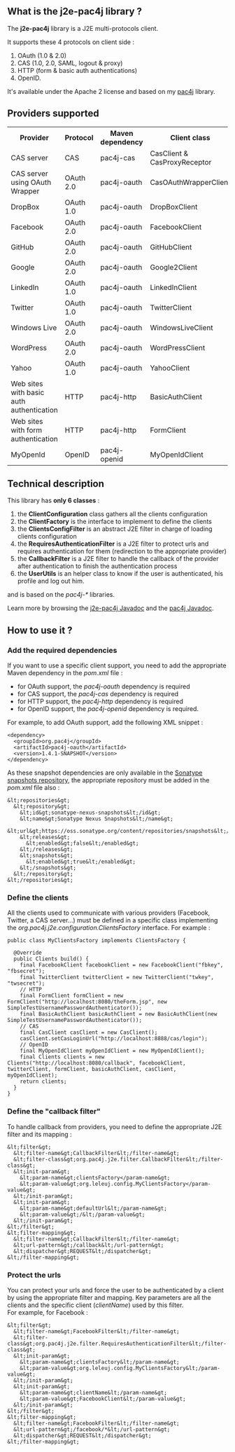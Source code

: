 ## What is the j2e-pac4j library ?

The **j2e-pac4j** library is a J2E multi-protocols client.

It supports these 4 protocols on client side :

1. OAuth (1.0 & 2.0)
2. CAS (1.0, 2.0, SAML, logout & proxy)
3. HTTP (form & basic auth authentications)
4. OpenID.

It's available under the Apache 2 license and based on my [pac4j](https://github.com/leleuj/pac4j) library.


## Providers supported

<table>
<tr><th>Provider</th><th>Protocol</th><th>Maven dependency</th><th>Client class</th><th>Profile class</th></tr>
<tr><td>CAS server</td><td>CAS</td><td>pac4j-cas</td><td>CasClient & CasProxyReceptor</td><td>CasProfile</td></tr>
<tr><td>CAS server using OAuth Wrapper</td><td>OAuth 2.0</td><td>pac4j-oauth</td><td>CasOAuthWrapperClient</td><td>CasOAuthWrapperProfile</td></tr>
<tr><td>DropBox</td><td>OAuth 1.0</td><td>pac4j-oauth</td><td>DropBoxClient</td><td>DropBoxProfile</td></tr>
<tr><td>Facebook</td><td>OAuth 2.0</td><td>pac4j-oauth</td><td>FacebookClient</td><td>FacebookProfile</td></tr>
<tr><td>GitHub</td><td>OAuth 2.0</td><td>pac4j-oauth</td><td>GitHubClient</td><td>GitHubProfile</td></tr>
<tr><td>Google</td><td>OAuth 2.0</td><td>pac4j-oauth</td><td>Google2Client</td><td>Google2Profile</td></tr>
<tr><td>LinkedIn</td><td>OAuth 1.0</td><td>pac4j-oauth</td><td>LinkedInClient</td><td>LinkedInProfile</td></tr>
<tr><td>Twitter</td><td>OAuth 1.0</td><td>pac4j-oauth</td><td>TwitterClient</td><td>TwitterProfile</td></tr>
<tr><td>Windows Live</td><td>OAuth 2.0</td><td>pac4j-oauth</td><td>WindowsLiveClient</td><td>WindowsLiveProfile</td></tr>
<tr><td>WordPress</td><td>OAuth 2.0</td><td>pac4j-oauth</td><td>WordPressClient</td><td>WordPressProfile</td></tr>
<tr><td>Yahoo</td><td>OAuth 1.0</td><td>pac4j-oauth</td><td>YahooClient</td><td>YahooProfile</td></tr>
<tr><td>Web sites with basic auth authentication</td><td>HTTP</td><td>pac4j-http</td><td>BasicAuthClient</td><td>HttpProfile</td></tr>
<tr><td>Web sites with form authentication</td><td>HTTP</td><td>pac4j-http</td><td>FormClient</td><td>HttpProfile</td></tr>
<tr><td>MyOpenId</td><td>OpenID</td><td>pac4j-openid</td><td>MyOpenIdClient</td><td>MyOpenIdProfile</td></tr>
</table>


## Technical description

This library has **only 6 classes** :

1. the **ClientConfiguration** class gathers all the clients configuration
2. the **ClientFactory** is the interface to implement to define the clients
3. the **ClientsConfigFilter** is an abstract J2E filter in charge of loading clients configuration
4. the **RequiresAuthenticationFilter** is a J2E filter to protect urls and requires authentication for them (redirection to the appropriate provider)
5. the **CallbackFilter** is a J2E filter to handle the callback of the provider after authentication to finish the authentication process
6. the **UserUtils** is an helper class to know if the user is authenticated, his profile and log out him.

and is based on the <i>pac4j-*</i> libraries.

Learn more by browsing the [j2e-pac4j Javadoc](http://www.pac4j.org/apidocs/j2e-pac4j/index.html) and the [pac4j Javadoc](http://www.pac4j.org/apidocs/pac4j/index.html).


## How to use it ?

### Add the required dependencies

If you want to use a specific client support, you need to add the appropriate Maven dependency in the *pom.xml* file :

* for OAuth support, the *pac4j-oauth* dependency is required
* for CAS support, the *pac4j-cas* dependency is required
* for HTTP support, the *pac4j-http* dependency is required
* for OpenID support, the *pac4j-openid* dependency is required.

For example, to add OAuth support, add the following XML snippet :

    <dependency>
      <groupId>org.pac4j</groupId>
      <artifactId>pac4j-oauth</artifactId>
      <version>1.4.1-SNAPSHOT</version>
    </dependency>

As these snapshot dependencies are only available in the [Sonatype snapshots repository](https://oss.sonatype.org/content/repositories/snapshots/org/pac4j/), the appropriate repository must be added in the *pom.xml* file also :

    &lt;repositories&gt;
      &lt;repository&gt;
        &lt;id&gt;sonatype-nexus-snapshots&lt;/id&gt;
        &lt;name&gt;Sonatype Nexus Snapshots&lt;/name&gt;
        &lt;url&gt;https://oss.sonatype.org/content/repositories/snapshots&lt;/url&gt;
        &lt;releases&gt;
          &lt;enabled&gt;false&lt;/enabled&gt;
        &lt;/releases&gt;
        &lt;snapshots&gt;
          &lt;enabled&gt;true&lt;/enabled&gt;
        &lt;/snapshots&gt;
      &lt;/repository&gt;
    &lt;/repositories&gt;

### Define the clients

All the clients used to communicate with various providers (Facebook, Twitter, a CAS server...) must be defined in a specific class implementing the *org.pac4j.j2e.configuration.ClientsFactory* interface. For example :

    public class MyClientsFactory implements ClientsFactory {
      
      @Override
      public Clients build() {
        final FacebookClient facebookClient = new FacebookClient("fbkey", "fbsecret");
        final TwitterClient twitterClient = new TwitterClient("twkey", "twsecret");
        // HTTP
        final FormClient formClient = new FormClient("http://localhost:8080/theForm.jsp", new SimpleTestUsernamePasswordAuthenticator());
        final BasicAuthClient basicAuthClient = new BasicAuthClient(new SimpleTestUsernamePasswordAuthenticator());        
        // CAS
        final CasClient casClient = new CasClient();
        casClient.setCasLoginUrl("http://localhost:8888/cas/login");        
        // OpenID
        final MyOpenIdClient myOpenIdClient = new MyOpenIdClient();
        final Clients clients = new Clients("http://localhost:8080/callback", facebookClient, twitterClient, formClient, basicAuthClient, casClient, myOpenIdClient);
        return clients;
      }
    }
    
### Define the "callback filter"

To handle callback from providers, you need to define the appropriate J2E filter and its mapping :

    &lt;filter&gt;
      &lt;filter-name&gt;CallbackFilter&lt;/filter-name&gt;
      &lt;filter-class&gt;org.pac4j.j2e.filter.CallbackFilter&lt;/filter-class&gt;
      &lt;init-param&gt;
      	&lt;param-name&gt;clientsFactory</param-name&gt;
      	&lt;param-value&gt;org.leleuj.config.MyClientsFactory</param-value&gt;
      &lt;/init-param&gt;
      &lt;init-param&gt;
      	&lt;param-name&gt;defaultUrl&lt;/param-name&gt;
      	&lt;param-value&gt;/&lt;/param-value&gt;
      &lt;/init-param&gt;
    &lt;/filter&gt;
    &lt;filter-mapping&gt;
      &lt;filter-name&gt;CallbackFilter&lt;/filter-name&gt;
      &lt;url-pattern&gt;/callback&lt;/url-pattern&gt;
      &lt;dispatcher&gt;REQUEST&lt;/dispatcher&gt;
    &lt;/filter-mapping&gt;

### Protect the urls

You can protect your urls and force the user to be authenticated by a client by using the appropriate filter and mapping. Key parameters are all the clients and the specific client (*clientName*) used by this filter.  
For example, for Facebook :

    &lt;filter&gt;
      &lt;filter-name&gt;FacebookFilter&lt;/filter-name&gt;
      &lt;filter-class&gt;org.pac4j.j2e.filter.RequiresAuthenticationFilter&lt;/filter-class&gt;
      &lt;init-param&gt;
       	&lt;param-name&gt;clientsFactory&lt;/param-name&gt;
       	&lt;param-value&gt;org.leleuj.config.MyClientsFactory&lt;/param-value&gt;
      &lt;/init-param&gt;
      &lt;init-param&gt;
       	&lt;param-name&gt;clientName&lt;/param-name&gt;
       	&lt;param-value&gt;FacebookClient&lt;/param-value&gt;
      &lt;/init-param&gt;
    &lt;/filter&gt;
    &lt;filter-mapping&gt;
      &lt;filter-name&gt;FacebookFilter&lt;/filter-name&gt;
      &lt;url-pattern&gt;/facebook/*&lt;/url-pattern&gt;
      &lt;dispatcher&gt;REQUEST&lt;/dispatcher&gt;
    &lt;/filter-mapping&gt;

